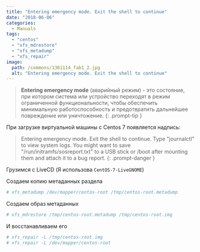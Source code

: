 ```yaml
---
title: "Entering emergency mode. Exit the shell to continue"
date: "2018-06-06"
categories: 
  - Manuals
tags: 
  - "centos"
  - "xfs_mdrestore"
  - "xfs_metadump"
  - "xfs_repair"
image:
  path: /commons/1361114_fab1_2.jpg
  alt: "Entering emergency mode. Exit the shell to continue"
---
```


> **Entering emergency mode** (аварийный режим) - это состояние, при котором система или устройство переходят в режим ограниченной функциональности, чтобы обеспечить минимальную работоспособность и предотвратить дальнейшее повреждение или уничтожение.
{: .prompt-tip }

При загрузке виртуальной машины с Centos 7 появляется надпись:

> Entering emergency mode. Exit the shell to continue.
> Type "journalctl" to view system logs.
> You might want to save "/run/initramfs/sosreport.txt" to a USB stick or /boot after mounting them and attach it to a bug report.
{: .prompt-danger }

Грузимся с LiveCD (Я использова `CentOS-7-LiveGNOME`)

Создаем копию метаданных раздела

```sh
# xfs_metadump /dev/mapper/centos-root /tmp/centos-root.metadump
```

Создаем образ метаданных

```sh
# xfs_mdrestore /tmp/centos-root.metadump /tmp/centos-root.img
```

И восстанавливаем его

```sh
# xfs_repair -L /tmp/centos-root.img
# xfs_repair -L /dev/mapper/centos-root
```
